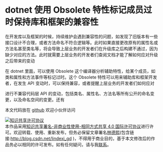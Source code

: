 
# dotnet 使用 Obsolete 特性标记成员过时保持库和框架的兼容性

在开发库以及框架的时候，持续维护会遇到兼容性的问题，如发现了旧版本有一些接口设计不合理，或者方法命名不符合逻辑等。此时如果直接更改原有的属性名或方法名甚至类名等，将会导致上层业务的开发者们在升级库之后构建不通过，因为缺少对应的方法。此时就需要上层业务的开发者们查阅文档才能了解如何应对升级之后带来的变动

<!--more-->


<!-- 草稿 -->
<!-- 不发布 -->

在 dotnet 里面，可以使用 Obsolete 这个编译器分析辅助特性，给某个成员，如类和属性和方法事件等标记过时。这个 Obsolete 特性可以用来辅助库和框架开发者，在发生 API 变动时，可以保持兼容，或者提醒上层业务的开发者们如何应对

进行不兼容代码层 API 的变动，包括类名、属性名、方法名等所有公开的命名变更，以及命名空间的变更。还有



本文代码放在 [github](https://github.com/lindexi/lindexi_gd/tree/d20149b7ace4d0b6e8ebb0a00aaede29a8de5118/BegibaberGawhilofigurwhal) 欢迎小伙伴访问






<a rel="license" href="http://creativecommons.org/licenses/by-nc-sa/4.0/"><img alt="知识共享许可协议" style="border-width:0" src="https://licensebuttons.net/l/by-nc-sa/4.0/88x31.png" /></a><br />本作品采用<a rel="license" href="http://creativecommons.org/licenses/by-nc-sa/4.0/">知识共享署名-非商业性使用-相同方式共享 4.0 国际许可协议</a>进行许可。欢迎转载、使用、重新发布，但务必保留文章署名[林德熙](http://blog.csdn.net/lindexi_gd)(包含链接:http://blog.csdn.net/lindexi_gd )，不得用于商业目的，基于本文修改后的作品务必以相同的许可发布。如有任何疑问，请与我[联系](mailto:lindexi_gd@163.com)。